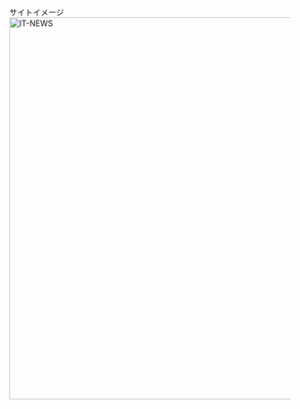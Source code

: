サイトイメージ
<img width="1415" height="686" alt="IT-NEWS" src="https://github.com/user-attachments/assets/4df2bc85-efb1-450b-8f7c-5a07b5cda3fb" />
